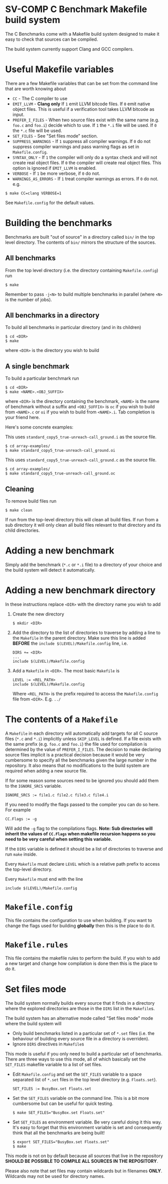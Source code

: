# SV-COMP C Benchmark Makefile build system

The C Benchmarks come with a Makefile build system designed to make it
easy to check that sources can be compiled.

The build system currently support Clang and GCC compilers.

# Useful Makefile variables

There are a few Makefile variables that can be set from the command line
that are worth knowing about

* ``CC`` - The C compiler to use
* ``EMIT_LLVM`` - **Clang only** If ``1`` emit LLVM bitcode files. If
                  ``0`` emit native object files. This is useful if a
                  verification tool takes LLVM bitcode as input.
* ``PREFER_I_FILES`` - When two source files exist with the same name
                       (e.g. ``foo.c`` and ``foo.i``) decide which to
                       use. If ``1`` the ``*.i`` file will be used. If
                       ``0`` the ``*.c`` file will be used.
* ``SET_FILES`` - See "Set files mode" section.
* ``SUPPRESS_WARNINGS`` - If ``1`` suppress all compiler warnings. If
                          ``0`` do not suppress compiler warnings and
                          pass warning flags as set in ``Makefile.config``.
* ``SYNTAX_ONLY`` - If ``1`` the compiler will only do a syntax check
                    and will not create real object files. If ``0``
                    the compiler will create real object files. This
                    option is ignored if ``EMIT_LLVM`` is enabled.
* ``VERBOSE`` - If ``1`` be more verbose, if ``0`` do not.
* ``WARNINGS_AS_ERRORS`` - If ``1`` treat compiler warnings as errors.
                           If ``0`` do not.
e.g.

```
$ make CC=clang VERBOSE=1
```
See ``Makefile.config`` for the default values.

# Building the benchmarks

Benchmarks are built "out of source" in a directory called ``bin/`` in
the top level directory. The contents of ``bin/`` mirrors the structure of
the sources.

## All benchmarks

From the top level directory (i.e. the directory containing ``Makefile.config``)
run

```
$ make
```

Remember to pass ``-j<N>`` to build multiple benchmarks in parallel (where
``<N>`` is the number of jobs).

## All benchmarks in a directory

To build all benchmarks in particular directory (and in its children)

```
$ cd <DIR>
$ make
```

where ``<DIR>`` is the directory you wish to build

## A single benchmark

To build a particular benchmark run

```
$ cd <DIR>
$ make <NAME>.<OBJ_SUFFIX>
```

where ``<DIR>`` is the directory containing the benchmark, ``<NAME>``
is the name of benchmark without a suffix and ``<OBJ_SUFFIX>`` is
``oc`` if you wish to build from ``<NAME>.c`` or ``oi`` if you wish to
build from ``<NAME>.i``. Tab completion is your friend here.

Here's some concrete examples:

This uses ``standard_copy5_true-unreach-call_ground.i`` as the source
file.

```
$ cd array-examples/
$ make standard_copy5_true-unreach-call_ground.oi
```


This uses ``standard_copy5_true-unreach-call_ground.c`` as the source
file.

```
$ cd array-examples/
$ make standard_copy5_true-unreach-call_ground.oc
```

## Cleaning

To remove build files run

```
$ make clean
```

If run from the top-level directory this will clean all build files. If run
from a sub directory it will only clean all build files relevant to that directory
and its child directories.

# Adding a new benchmark

Simply add the benchmark (``*.c`` or ``*.i`` file) to a directory of your
choice and the build system will detect it automatically.

# Adding a new benchmark directory

In these instructions replace ``<DIR>`` with the directory name you wish to add

1. Create the new directory
   ```
   $ mkdir <DIR>
   ```
2. Add the directory to the list of directories to traverse by adding a line
   to the ``Makefile`` in the parent directory. Make sure this line is added
   **BEFORE** the ``include $(LEVEL)/Makefile.config`` line, i.e.
   ```
   DIRS += <DIR>
   ...
   include $(LEVEL)/Makefile.config
   ```
3. Add a ``Makefile`` in ``<DIR>``. The most basic ``Makefile`` is
   ```
   LEVEL := <REL_PATH>
   include $(LEVEL)/Makefile.config
   ```

   Where ``<REL_PATH>`` is the prefix required to access the ``Makefile.config``
   file from ``<DIR>``. E.g. ``../``

# The contents of a ``Makefile``

A ``Makefile`` in each directory will automatically add targets for all C
source files (``*.c`` and ``*.i``) implicitly unless ``SKIP_LEVEL`` is defined.
If a file exists with the same prefix (e.g. ``foo.c`` and ``foo.i``) the file
used for compilation is determined by the value of ``PREFER_I_FILES``.  The
decision to make declaring source files implicit is a practical decision
because it would be very cumbersome to specify all the benchmarks given the
large number in the repository. It also means that no modifications to the
build system are required when addng a new source file.

If for some reason some sources need to be ignored you should add them to the
``IGNORE_SRCS`` variable.

```
IGNORE_SRCS := file1.c file2.c file3.c file4.i
```
If you need to modify the flags passed to the compiler you can do so here.
For example

```
CC.Flags := -g
```

Will add the ``-g`` flag to the compilations flags. **Note: Sub directories
will inherit the values of ``CC.Flags`` when makefile recursion happens so you
need to be very careful when setting this variable.**

If the ``DIRS`` variable is defined it should be a list of directories to
traverse and run ``make`` inside.

Every ``Makefile`` must declare ``LEVEL`` which is a relative path prefix
to access the top-level directory.

Every ``Makefile`` must end with the line

```
include $(LEVEL)/Makefile.config
```

# ``Makefile.config``

This file contains the configuration to use when building.
If you want to change the flags used for building **globally** then
this is the place to do it.

# ``Makefile.rules``

This file contains the makefile rules to perform the build. If you wish
to add a new target and change how compilation is done then this is the
place to do it.

# Set files mode

The build system normally builds every source that it finds in a directory
where the explored directories are those in the ``DIRS`` list in the ``Makefile``s.

The build system has an alternative mode called "Set files mode" mode where the build
system will

* Only build benchmarks listed in a particular set of ``*.set`` files (i.e. the
  behaviour of building every source file in a directory is overriden).
* Ignore ``DIRS`` directives in ``Makefile``s

This mode is useful if you only need to build a particular set of benchmarks. There
are three ways to use this mode, all of which basically set the ``SET_FILES``
makefile variable to a list of set files.

* Edit ``Makefile.config`` and set the ``SET_FILES`` variable to a space separated
  list of ``*.set`` files in the top level directory (e.g. ``Floats.set``).

  ```
  SET_FILES := BusyBox.set Floats.set
  ```

* Set the ``SET_FILES`` variable on the command line. This is a bit more cumbersome
  but can be useful for quick testing.

  ```
  $ make SET_FILES="BusyBox.set Floats.set"
  ```

* Set ``SET_FILES`` as environment variable. Be very careful doing it this way. It's
  easy to forget that this environment variable is set and consequently think that
  all the benchmarks are being built!

  ```
  $ export SET_FILES="BusyBox.set Floats.set"
  $ make
  ```

This mode is not on by default because all sources that live in the repository
**SHOULD BE POSSIBLE TO COMPILE ALL SOURCES IN THE REPOSITORY**.

Please also note that set files may contain wildcards but in filenames **ONLY**.
Wildcards may not be used for directory names.
